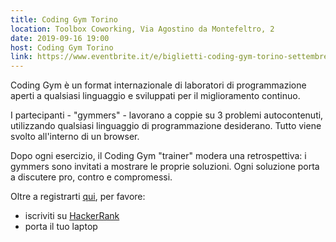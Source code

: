 ```yaml
---
title: Coding Gym Torino
location: Toolbox Coworking, Via Agostino da Montefeltro, 2
date: 2019-09-16 19:00
host: Coding Gym Torino
link: https://www.eventbrite.it/e/biglietti-coding-gym-torino-settembre-2019-71202491569
---
```


Coding Gym è un format internazionale di laboratori di programmazione aperti a qualsiasi linguaggio e sviluppati per il miglioramento continuo.

I partecipanti - "gymmers" - lavorano a coppie su 3 problemi autocontenuti, utilizzando qualsiasi linguaggio di programmazione desiderano. Tutto viene svolto all'interno di un browser.

Dopo ogni esercizio, il Coding Gym "trainer" modera una retrospettiva: i gymmers sono invitati a mostrare le proprie soluzioni. Ogni soluzione porta a discutere pro, contro e compromessi.

Oltre a registrarti [qui](https://www.eventbrite.it/e/biglietti-coding-gym-torino-settembre-2019-71202491569), per favore:

- iscriviti su [HackerRank](https://www.hackerrank.com/coding-gym-to0919)
- porta il tuo laptop
